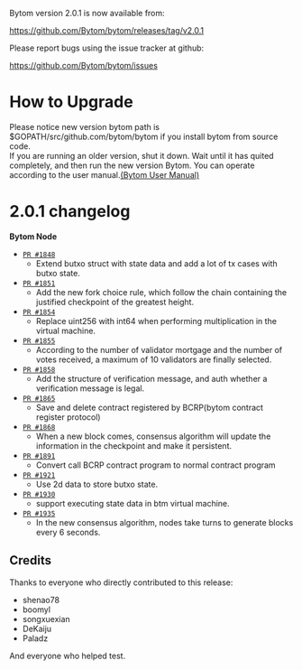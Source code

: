 Bytom version 2.0.1 is now available from:

  https://github.com/Bytom/bytom/releases/tag/v2.0.1


Please report bugs using the issue tracker at github:

  https://github.com/Bytom/bytom/issues

How to Upgrade
===============

Please notice new version bytom path is $GOPATH/src/github.com/bytom/bytom if you install bytom from source code.  
If you are running an older version, shut it down. Wait until it has quited completely, and then run the new version Bytom.
You can operate according to the user manual.[(Bytom User Manual)](https://bytom.io/wp-content/themes/freddo/images/wallet/BytomUsermanualV1.0_en.pdf)


2.0.1 changelog
================
__Bytom Node__

+ [`PR #1848`](https://github.com/Bytom/bytom/pull/1848/files)
    - Extend butxo struct with state data and add a lot of tx cases with butxo state.
+ [`PR #1851`](https://github.com/Bytom/bytom/pull/1852/files)
    - Add the new fork choice rule, which follow the chain containing the justified checkpoint of the greatest height.
+ [`PR #1854`](https://github.com/Bytom/bytom/pull/1854/files)
    - Replace uint256 with int64 when performing multiplication in the virtual machine.
+ [`PR #1855`](https://github.com/Bytom/bytom/pull/1855/files)
    - According to the number of validator mortgage and the number of votes received, a maximum of 10 validators are finally selected.
+ [`PR #1858`](https://github.com/Bytom/bytom/pull/1858/files) 
    - Add the structure of verification message, and auth whether a verification message is legal. 
+ [`PR #1865`](https://github.com/Bytom/bytom/pull/1865/files)
    - Save and delete contract registered by BCRP(bytom contract register protocol)
+ [`PR #1868`](https://github.com/Bytom/bytom/pull/1868/files) 
    - When a new block comes, consensus algorithm will update the information in the checkpoint and make it persistent.
+ [`PR #1891`](https://github.com/Bytom/bytom/pull/1891/files)
    - Convert call BCRP contract program to normal contract program
+ [`PR #1921`](https://github.com/Bytom/bytom/pull/1921/files)
    - Use 2d data to store butxo state.
+ [`PR #1930`](https://github.com/Bytom/bytom/pull/1930/files)
    - support executing state data in btm virtual machine.
+ [`PR #1935`](https://github.com/Bytom/bytom/pull/1868/files) 
    - In the new consensus algorithm, nodes take turns to generate blocks every 6 seconds.

Credits
--------

Thanks to everyone who directly contributed to this release:

- shenao78
- boomyl
- songxuexian
- DeKaiju
- Paladz

And everyone who helped test.
